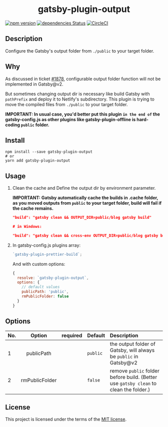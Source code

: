 <h1 align="center">gatsby-plugin-output</h1>

[![npm version](https://badge.fury.io/js/gatsby-plugin-output.svg)](https://badge.fury.io/js/gatsby-plugin-output)
[![dependencies Status](https://david-dm.org/thundermiracle/gatsby-plugin-output/status.svg)](https://david-dm.org/thundermiracle/gatsby-plugin-output)
[![CircleCI](https://img.shields.io/circleci/build/github/thundermiracle/gatsby-plugin-output/master)](https://circleci.com/gh/thundermiracle/gatsby-plugin-output)

## Description

Configure the Gatsby's output folder from `./public` to your target folder.

## Why

As discussed in ticket [#1878](https://github.com/gatsbyjs/gatsby/issues/1878), configurable output folder function will not be implemented in Gatsby@v2.

But sometimes changing output dir is necessary like build Gatsby with `pathPrefix` and deploy it to Netlify's subdirectory. This plugin is trying to move the compiled files from `./public` to your target folder.

**IMPORTANT: In usual case, you'd better put this plugin `in the end of` the gatsby-config.js as other plugins like gatsby-plugin-offline is hard-coding `public` folder.**

## Install

```shell
npm install --save gatsby-plugin-output
# or
yarn add gatsby-plugin-output
```

## Usage

1. Clean the cache and Define the output dir by environment parameter.

   **IMPORTANT: Gatsby automatically cache the builds in .cache folder, as you moved outputs from `public` to your target folder, build will fail if the cache remains.**

   ```json
   "build": "gatsby clean && OUTPUT_DIR=public/blog gatsby build"

   # in Windows:

   "build": "gatsby clean && cross-env OUTPUT_DIR=public/blog gatsby build"
   ```

2. In gatsby-config.js plugins array:

   ```js
   `gatsby-plugin-prettier-build`;
   ```

   And with custom options:

   ```js
   {
     resolve: `gatsby-plugin-output`,
     options: {
       // default values
       publicPath: 'public',
       rmPublicFolder: false
     }
   }
   ```

## Options

| No. |     Option     | required | Default  | Description                                                                           |
| :-- | :------------: | :------: | :------- | :------------------------------------------------------------------------------------ |
| 1   |   publicPath   |          | `public` | the output folder of Gatsby, will always be `public` in Gatsby@v2                     |
| 2   | rmPublicFolder |          | `false`  | remove `public` folder before build. (Better use `gatsby clean` to clean the folder.) |

## License

This project is licensed under the terms of the [MIT license](/LICENSE).
